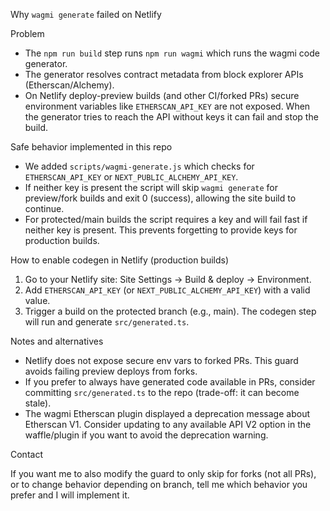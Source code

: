Why `wagmi generate` failed on Netlify

Problem

- The `npm run build` step runs `npm run wagmi` which runs the wagmi code generator.
- The generator resolves contract metadata from block explorer APIs (Etherscan/Alchemy).
- On Netlify deploy-preview builds (and other CI/forked PRs) secure environment variables like `ETHERSCAN_API_KEY` are not exposed. When the generator tries to reach the API without keys it can fail and stop the build.

Safe behavior implemented in this repo

- We added `scripts/wagmi-generate.js` which checks for `ETHERSCAN_API_KEY` or `NEXT_PUBLIC_ALCHEMY_API_KEY`.
- If neither key is present the script will skip `wagmi generate` for preview/fork builds and exit 0 (success), allowing the site build to continue.
- For protected/main builds the script requires a key and will fail fast if neither key is present. This prevents forgetting to provide keys for production builds.

How to enable codegen in Netlify (production builds)

1. Go to your Netlify site: Site Settings → Build & deploy → Environment.
2. Add `ETHERSCAN_API_KEY` (or `NEXT_PUBLIC_ALCHEMY_API_KEY`) with a valid value.
3. Trigger a build on the protected branch (e.g., main). The codegen step will run and generate `src/generated.ts`.

Notes and alternatives

- Netlify does not expose secure env vars to forked PRs. This guard avoids failing preview deploys from forks.
- If you prefer to always have generated code available in PRs, consider committing `src/generated.ts` to the repo (trade-off: it can become stale).
- The wagmi Etherscan plugin displayed a deprecation message about Etherscan V1. Consider updating to any available API V2 option in the waffle/plugin if you want to avoid the deprecation warning.

Contact

If you want me to also modify the guard to only skip for forks (not all PRs), or to change behavior depending on branch, tell me which behavior you prefer and I will implement it.